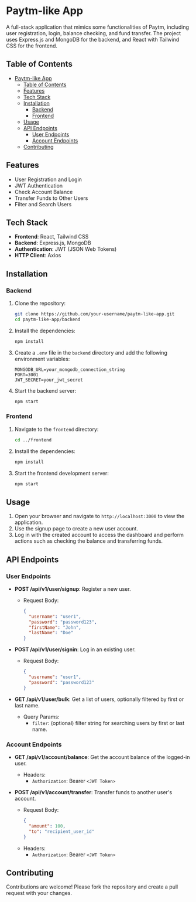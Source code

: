 # Paytm-like App

A full-stack application that mimics some functionalities of Paytm, including user registration, login, balance checking, and fund transfer. The project uses Express.js and MongoDB for the backend, and React with Tailwind CSS for the frontend.

## Table of Contents

- [Paytm-like App](#paytm-like-app)
  - [Table of Contents](#table-of-contents)
  - [Features](#features)
  - [Tech Stack](#tech-stack)
  - [Installation](#installation)
    - [Backend](#backend)
    - [Frontend](#frontend)
  - [Usage](#usage)
  - [API Endpoints](#api-endpoints)
    - [User Endpoints](#user-endpoints)
    - [Account Endpoints](#account-endpoints)
  - [Contributing](#contributing)


## Features

- User Registration and Login
- JWT Authentication
- Check Account Balance
- Transfer Funds to Other Users
- Filter and Search Users

## Tech Stack

- **Frontend**: React, Tailwind CSS
- **Backend**: Express.js, MongoDB
- **Authentication**: JWT (JSON Web Tokens)
- **HTTP Client**: Axios

## Installation

### Backend

1. Clone the repository:
   ```bash
   git clone https://github.com/your-username/paytm-like-app.git
   cd paytm-like-app/backend
   ```

2. Install the dependencies:
   ```bash
   npm install
   ```

3. Create a `.env` file in the `backend` directory and add the following environment variables:
   ```env
   MONGODB_URL=your_mongodb_connection_string
   PORT=3001
   JWT_SECRET=your_jwt_secret
   ```

4. Start the backend server:
   ```bash
   npm start
   ```

### Frontend

1. Navigate to the `frontend` directory:
   ```bash
   cd ../frontend
   ```

2. Install the dependencies:
   ```bash
   npm install
   ```

3. Start the frontend development server:
   ```bash
   npm start
   ```

## Usage

1. Open your browser and navigate to `http://localhost:3000` to view the application.
2. Use the signup page to create a new user account.
3. Log in with the created account to access the dashboard and perform actions such as checking the balance and transferring funds.

## API Endpoints

### User Endpoints

- **POST /api/v1/user/signup**: Register a new user.
  - Request Body:
    ```json
    {
      "username": "user1",
      "password": "password123",
      "firstName": "John",
      "lastName": "Doe"
    }
    ```

- **POST /api/v1/user/signin**: Log in an existing user.
  - Request Body:
    ```json
    {
      "username": "user1",
      "password": "password123"
    }
    ```

- **GET /api/v1/user/bulk**: Get a list of users, optionally filtered by first or last name.
  - Query Params:
    - `filter`: (optional) filter string for searching users by first or last name.

### Account Endpoints

- **GET /api/v1/account/balance**: Get the account balance of the logged-in user.
  - Headers:
    - `Authorization`: Bearer `<JWT Token>`

- **POST /api/v1/account/transfer**: Transfer funds to another user's account.
  - Request Body:
    ```json
    {
      "amount": 100,
      "to": "recipient_user_id"
    }
    ```
  - Headers:
    - `Authorization`: Bearer `<JWT Token>`

## Contributing

Contributions are welcome! Please fork the repository and create a pull request with your changes.
